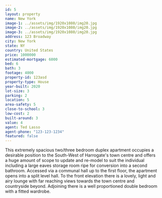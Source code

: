 ```yaml
---
id: 5
layout: property
name: New York
image-1: ../assets/img/1920x1080/img20.jpg
image-2: ../assets/img/1920x1080/img20.jpg
image-3: ../assets/img/1920x1080/img20.jpg
address: 123 Broadway
city: New York
state: NY
country: United States
price: 1000000
estimated-mortgage: 6000
bed: 6
bath: 3
footage: 4000
property-id: 123asd
property-type: House
year-built: 2020
lot-size: 3
parking: 2
location: 5
area-safety: 5
close-to-school: 3
low-cost: 2
built-around: 3
value: 4
agent: Ted Lasso
agent-phone: "123-123-1234"
featured: false
---
```

This extremely spacious two/three bedroom duplex apartment occupies a desirable position to the South-West of Harrogate's town centre and offers a huge amount of scope to update and re-model to suit the individual including a large eaves storage room ripe for conversion into a second bathroom.
Accessed via a communal hall up to the first floor, the apartment opens into a split level hall. To the front elevation there is a lovely, light and airy lounge with far reaching views towards the town centre and countryside beyond. Adjoining there is a well proportioned double bedroom with a fitted wardrobe.